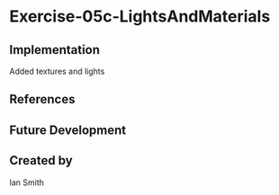 # Exercise-05c-LightsAndMaterials


## Implementation
Added textures and lights
## References

## Future Development

## Created by
Ian Smith